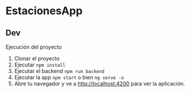 
# EstacionesApp

## Dev

Ejecución del proyecto

1. Clonar el proyecto 
2. Ejecutar `npm install`
3. Ejecutar el backend `npm run backend`
4. Ejecutar la app `npm start` o bien `ng serve -o`
5. Abre tu navegador y ve a [http://localhost:4200](http://localhost:4200) para ver la aplicación.



